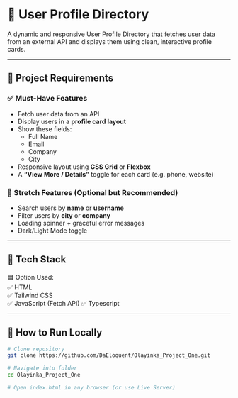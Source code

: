# 👥 User Profile Directory

A dynamic and responsive User Profile Directory that fetches user data from an external API and displays them using clean, interactive profile cards.

---

## 🎯 Project Requirements

### ✅ Must-Have Features
- Fetch user data from an API
- Display users in a **profile card layout**
- Show these fields:
  - Full Name
  - Email
  - Company
  - City
- Responsive layout using **CSS Grid** or **Flexbox**
- A **“View More / Details”** toggle for each card (e.g. phone, website)

### 🧩 Stretch Features (Optional but Recommended)
- Search users by **name** or **username**
- Filter users by **city** or **company**
- Loading spinner + graceful error messages
- Dark/Light Mode toggle

---

## 🧰 Tech Stack

🟦 Option Used:  
✅ HTML  
✅ Tailwind CSS  
✅ JavaScript (Fetch API)
✅ Typescript

---

## 🧪 How to Run Locally

```bash
# Clone repository
git clone https://github.com/DaEloquent/Olayinka_Project_One.git

# Navigate into folder
cd Olayinka_Project_One

# Open index.html in any browser (or use Live Server)


